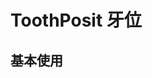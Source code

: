 <script setup>
import demo from './demo.vue'
</script>

# ToothPosit 牙位

## 基本使用

<Preview comp-name="ToothPosit" demo-name="demo">
  <demo />
</Preview>
